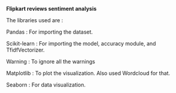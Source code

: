 **Flipkart reviews sentiment analysis**

The libraries used are : 

Pandas : For importing the dataset.

Scikit-learn : For importing the model, accuracy module, and TfidfVectorizer.

Warning : To ignore all the warnings

Matplotlib : To plot the visualization. Also used Wordcloud for that.

Seaborn : For data visualization.
